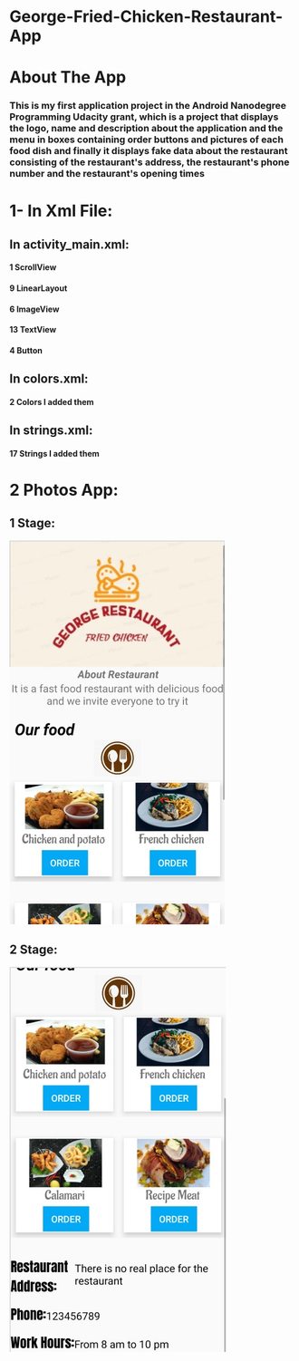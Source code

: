 # George-Fried-Chicken-Restaurant-App

# About The App
### This is my first application project in the Android Nanodegree Programming Udacity grant, which is a project that displays the logo, name and description about the application and the menu in boxes containing order buttons and pictures of each food dish and finally it displays fake data about the restaurant consisting of the restaurant's address, the restaurant's phone number and the restaurant's opening times

# 1- In Xml File:
## In activity_main.xml:
#### 1 ScrollView
#### 9 LinearLayout
#### 6 ImageView
#### 13 TextView
#### 4 Button

## In colors.xml:
#### 2 Colors I added them

## In strings.xml:
#### 17 Strings I added them


# 2 Photos App:

## 1 Stage:
<img src="images/fscreenshot.jpg">

## 2 Stage:
<img src="images/sscreenshot.jpg">
